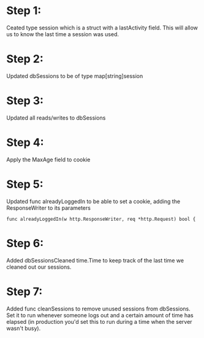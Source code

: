 # Step 1: 
Ceated type session which is a struct with a lastActivity field. This will allow us to know the last time a session was used.

# Step 2:
Updated dbSessions to be of type map[string]session

# Step 3: 
Updated all reads/writes to dbSessions

# Step 4:
Apply the MaxAge field to cookie

# Step 5:
Updated func alreadyLoggedIn to be able to set a cookie, adding the ResponseWriter to its parameters

```
func alreadyLoggedIn(w http.ResponseWriter, req *http.Request) bool {
```

# Step 6:
Added dbSessionsCleaned time.Time to keep track of the last time we cleaned out our sessions.

# Step 7:
Added func cleanSessions to remove unused sessions from dbSessions. Set it to run whenever someone logs out and a certain amount of time has elapsed (in production you'd set this to run during a time when the server wasn't busy).


